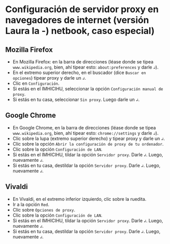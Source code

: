 # Configuración de servidor proxy en navegadores de internet (versión Laura Ia -) netbook, caso especial)

## Mozilla Firefox
* En Mozilla Firefox: en la barra de direcciones (léase donde se tipea `www.wikipedia.org`, bien, ahí tipear esto: `about:preferences` y darle `↲`). 
* En el extremo superior derecho, en el buscador (dice `Buscar en opciones`) tipear proxy y darle un `↲`. 
* Clic en `Configuración`. 
* Si estás en el IMHICIHU, seleccionar la opción `Configuración manual de proxy`. 
* Si estás en tu casa, seleccionar `Sin proxy`. Luego darle un `↲`. 

## Google Chrome
* En Google Chrome, en la barra de direcciones (léase donde se tipea `www.wikipedia.org`, bien, ahí tipear esto: `chrome://settings` y darle `↲`). 
* Clic sobre la lupa (extremo superior derecho) y tipear proxy y darle un `↲`. 
* Clic sobre la opción `Abrir la configuración de proxy de tu ordenador`.  
* Clic sobre la opción `Configuración de LAN`. 
* Si estás en el IMHICIHU, tildar la opción `Servidor proxy`. Darle `↲`. Luego, nuevamente `↲`.  
* Si estás en tu casa, destildar la opción `Servidor proxy`. Darle `↲`. Luego, nuevamente `↲`. 

## Vivaldi
* En Vivaldi, en el extremo inferior izquierdo, clic sobre la ruedita. 
* Ir a la opción `Red`. 
* Clic sobre `Opciones de proxy`. 
* Clic sobre la opción `Configuración de LAN`. 
* Si estás en el IMHICIHU, tildar la opción `Servidor proxy`. Darle `↲`. Luego, nuevamente `↲`. 
* Si estás en tu casa, destildar la opción `Servidor proxy`. Darle `↲`. Luego, nuevamente `↲`. 